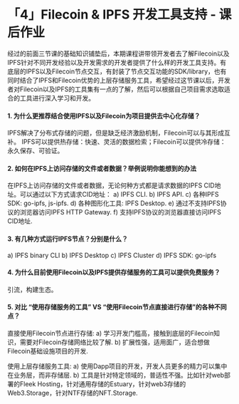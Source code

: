 # 「4」Filecoin & IPFS 开发工具支持 - 课后作业

经过的前面三节课的基础知识铺垫后，本期课程讲带领开发者去了解Filecoin以及IPFS针对不同开发经验以及开发需求的开发者提供了什么样的开发工具支持。有底层的IPFS以及Filecoin节点交互，有封装了节点交互功能的SDK/library，也有同时结合了IPFS和Filecoin优势的上层存储服务工具，希望经过这节课以后，开发者对Filecoin以及IPFS的工具集有一点的了解，然后可以根据自己项目需求选取适合的工具进行深入学习和开发。

#### 1. 为什么更推荐结合使用IPFS以及Filecoin为项目提供去中心化存储？
IPFS解决了分布式存储的问题，但是缺乏经济激励机制，Filecoin可以与其形成互补。
IPFS可以提供热存储：快速、灵活的数据检索；Filecoin可以提供冷存储：永久保存、可验证。

#### 2. 如何在IPFS上访问存储的文件或者数据？举例说明你能想到的办法
在IPFS上访问存储的文件或者数据，无论何种方式都是请求数据的IPFS CID地址。可以通过以下方式请求CID地址：
  a) IPFS CLI.
  b) IPFS API.
  c) 各种IPFS SDK: go-ipfs, js-ipfs.
  d) 各种图形化工具: IPFS Desktop.
  e) 通过不支持IPFS协议的浏览器访问IPFS HTTP Gateway.
  f) 支持IPFS协议的浏览器直接访问IPFS CID地址.
#### 3. 有几种方式运行IPFS节点？分别是什么？
  a) IPFS binary CLI
  b) IPFS Desktop
  c) IPFS Cluster
  d) IPFS SDK: go-ipfs

#### 4. 为什么目前使用Filecoin以及IPFS提供存储服务的工具可以提供免费服务？
引流，构建生态。

#### 5. 对比 “使用存储服务的工具”  VS “使用Filecoin节点直接进行存储”的各种不同点？
直接使用Filecoin节点进行存储:
a) 学习开发门槛高，接触到底层的Filecoin知识，需要对Filecoin存储网络比较了解.
b) 扩展性强，适用面广，适合想做Filecoin基础设施项目的开发.

使用上层存储服务工具:
a) 使用Dapp项目的开发，开发人员更多的精力可以集中在业务层，而非存储层.
b) 工具是针对特定领域的，普适性不强。比如针对web部署的Fleek Hosting，针对通用存储的Estuary，针对web3存储的Web3.Storage，针对NTF存储的NFT.Storage.